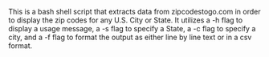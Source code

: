 This is a bash shell script that extracts data from zipcodestogo.com in order to display the zip codes for any U.S. City or State. It utilizes a -h flag to display a usage message, a -s flag to specify a State, a -c flag to specify a city, and a -f flag to format the output as either line by line text or in a csv format.
